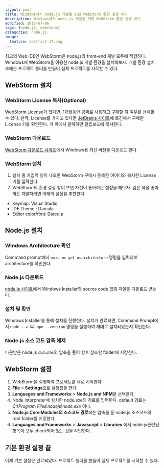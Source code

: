 ```yaml
---
layout: post
title: Windows에서 node.js 개발을 위한 WebStorm 환경 설정 하기
description: Windows에서 node.js 개발을 위한 WebStorm 환경 설정 하기
modified: 2015-07-06
tags: [node.js, webstorm]
categories: node.js
image:
  feature: abstract-17.png
---
```


최고의 Web IDE인 WebStorm은 node.js와 front-end 개발 모두에 적합하다. Windows에 WebStorm을 이용한 node.js 개발 환경을 설치해보자. 
개발 환경 설치 후에는 프로젝트 폴더를 만들어 실제 프로젝트를 시작할 수 있다.  

## WebStorm 설치

### WebStorm License 복사(Optional) 

WebStorm License가 없다면, 1개월동안 공짜로 사용하고 구매할 지 여부를 선택할 수 있다. 만약, License를 가지고 있다면 [JetBrains 사이트](https://account.jetbrains.com/licenses/assets)에 로긴해서 구매한 License 키를 확인한다. 키 위에서 클릭하면 클립보드에 복사된다. 

### WebStorm 다운로드

[WebStorm 다운로드 사이트](https://www.jetbrains.com/webstorm/download/)에서 Windows용 최신 버전을 다운로드 한다. 

### WebStorm 설치 

1. 설치 중 키입력 창이 나오면 WebStorm 구매시 등록한 아이디와 복사한 License 키를 입력한다. 
2. WebStorm의 환경 설정 창이 뜨면 자신이 좋아하는 설정을 해보자. 검은 색을 좋아하는 개발자라면 아래의 설정을 추천한다. 

- Keymap: Visual Studio
- IDE Theme : Darcula
- Editor color/font: Darcula

## Node.js 설치

### Windows Architecture 확인 

Command prompt에서 `wmic os get osarchitecture` 명령을 입력하여 architecture를 확인한다. 

### Node.js 다운로드 

[node.js 사이트](https://nodejs.org/download/)에서 Windows Installer와 source code 압축 파일을 다운로드 받는다. 

### 설치 및 확인 

Windows Installer를 통해 설치를 진행한다. 설치가 완료되면, Command Prompt에서 `node –-v && npm --version` 명령을 실행하여 제대로 설치되었는지 확인한다. 

### Node.js 소스 코드 압축 해제

다운받은 node.js 소스코드의 압축을 풀어 향후 참조할 folder에 저장한다. 

## WebStorm 설정

1. WebStorm을 실행하여 프로젝트를 새로 시작한다.  
2. **File** > **Settings**으로 설정창을 연다. 
3. **Languages and Frameworks** > **Node.js and NPM**을 선택한다. 
4. Node Interpreter에 설치한 node.exe의 경로를 입력한다. default 경로는 *C:\Program Files\nodejs\node.exe* 이다. 
5. **Node.js Core Modules의 소스코드 경로**에는 압축을 푼 node.js 소스코드의 root folder를 지정한다. 
6. **Languages and Frameworks** > **Javascript** > **Libraries** 에서 node.js관련된 항목이 모두 check되어 있는 것을 확인한다.

## 기본 환경 설정 끝

이제 기본 설정은 완료되었다. 프로젝트 폴더를 만들어 실제 프로젝트를 시작할 수 있다.  

